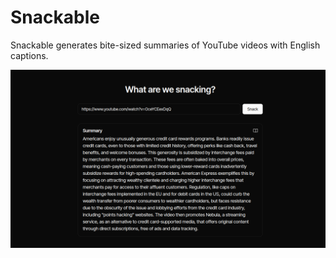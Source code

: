 # Snackable

Snackable generates bite-sized summaries of YouTube videos with English captions.

![Screenshot](screenshot.png)